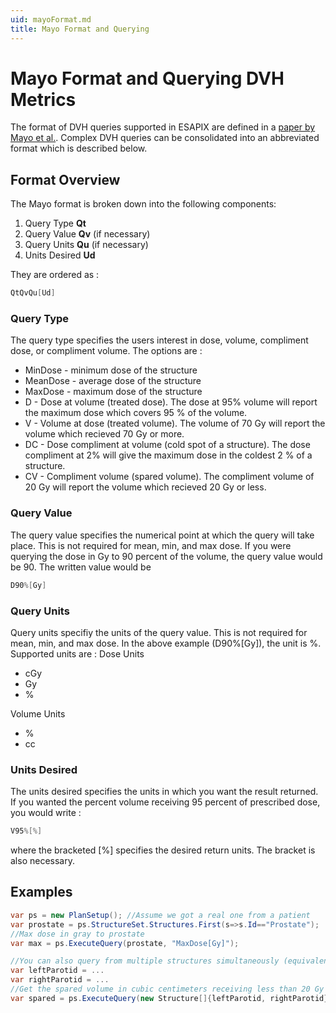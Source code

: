 ```yaml
---
uid: mayoFormat.md
title: Mayo Format and Querying
---
```


# Mayo Format and Querying DVH Metrics
The format of DVH queries supported in ESAPIX are defined in a [paper by Mayo et al.](https://www.ncbi.nlm.nih.gov/pubmed/26825250). Complex DVH queries can be consolidated into an abbreviated format which is described below.

## Format Overview
The Mayo format is broken down into the following components:
1. Query Type **Qt**
2. Query Value **Qv** (if necessary)
3. Query Units **Qu** (if necessary)
4. Units Desired **Ud**

They are ordered as :
```cs
QtQvQu[Ud]
```
### Query Type
The query type specifies the users interest in dose, volume, compliment dose, or compliment volume. The options are :
* MinDose - minimum dose of the structure
* MeanDose - average dose of the structure
* MaxDose - maximum dose of the structure
* D - Dose at volume (treated dose). The dose at 95% volume will report the maximum dose which covers 95 % of the volume.
* V - Volume at dose (treated volume). The volume of 70 Gy will report the volume which recieved 70 Gy or more.
* DC - Dose compliment at volume (cold spot of a structure). The dose compliment at 2% will give the maximum dose in the coldest 2 % of a structure.
* CV - Compliment volume (spared volume). The compliment volume of 20 Gy will report the volume which recieved 20 Gy or less.

### Query Value
The query value specifies the numerical point at which the query will take place. This is not required for mean, min, and max dose. If you were querying the dose in Gy to 90 percent of the volume, the query value would be 90. The written value would be
```cs
D90%[Gy]
```

### Query Units
Query units specifiy the units of the query value. This is not required for mean, min, and max dose. In the above example (D90%[Gy]), the unit is %. Supported units are :
Dose Units

* cGy
* Gy
* %

Volume Units

* %
* cc

### Units Desired
The units desired specifies the units in which you want the result returned. If you wanted the percent volume receiving 95 percent of prescribed dose, you would write :
```cs
V95%[%]
```
where the bracketed [%] specifies the desired return units. The bracket is also necessary.

## Examples
```cs
var ps = new PlanSetup(); //Assume we got a real one from a patient
var prostate = ps.StructureSet.Structures.First(s=>s.Id=="Prostate");
//Max dose in gray to prostate
var max = ps.ExecuteQuery(prostate, "MaxDose[Gy]");

//You can also query from multiple structures simultaneously (equivalent to a boolean OR of both structure volumes)
var leftParotid = ...
var rightParotid = ...
//Get the spared volume in cubic centimeters receiving less than 20 Gy from the combined parotid volumes
var spared = ps.ExecuteQuery(new Structure[]{leftParotid, rightParotid}, "CV20Gy[cc]");
```

